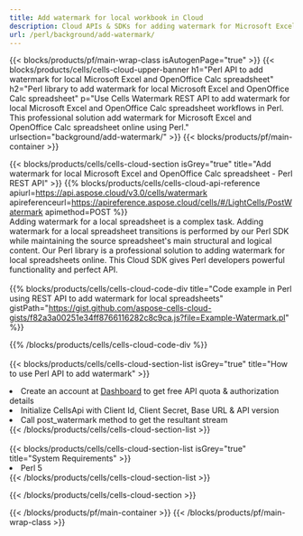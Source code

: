 ```yaml
---
title: Add watermark for local workbook in Cloud 
description: Cloud APIs & SDKs for adding watermark for Microsoft Excel & OpenOffice Calc. Adding watermark for local spreadsheets by the Cells Cloud API. SDK support kinds of development languages. They include Android, C#, Go, Java, NodeJS, Perl, PHP, Python, Ruby, and swift. 
url: /perl/background/add-watermark/
---
```



{{< blocks/products/pf/main-wrap-class isAutogenPage="true" >}}
{{< blocks/products/cells/cells-cloud-upper-banner h1="Perl API to add watermark for local Microsoft Excel and OpenOffice Calc spreadsheet" h2="Perl library to add watermark for local Microsoft Excel and OpenOffice Calc spreadsheet" p="Use Cells Watermark REST API to add watermark for local Microsoft Excel and OpenOffice Calc spreadsheet workflows in Perl. This professional solution add watermark for Microsoft Excel and OpenOffice Calc spreadsheet online using Perl." urlsection="background/add-watermark/" >}}
{{< blocks/products/pf/main-container >}}

{{< blocks/products/cells/cells-cloud-section isGrey="true"  title="Add watermark for local Microsoft Excel and OpenOffice Calc spreadsheet - Perl REST API" >}}
{{% blocks/products/cells/cells-cloud-api-reference  apiurl=https://api.aspose.cloud/v3.0/cells/watermark  apireferenceurl=https://apireference.aspose.cloud/cells/#/LightCells/PostWatermark  apimethod=POST %}}
<br/>
Adding watermark for a local spreadsheet is a complex task. Adding watermark for a local spreadsheet transitions is performed by our Perl SDK while maintaining the source spreadsheet's main structural and logical content. Our Perl library is a professional solution to adding watermark for local spreadsheets online. This Cloud SDK gives Perl developers powerful functionality and perfect API.
<br/>
<br/>
{{% blocks/products/cells/cells-cloud-code-div title="Code example in Perl using REST API to add watermark for local spreadsheets" gistPath="https://gist.github.com/aspose-cells-cloud-gists/f82a3a00251e34ff8766116282c8c9ca.js?file=Example-Watermark.pl" %}}
  
{{% /blocks/products/cells/cells-cloud-code-div  %}}
<br/>
<br/>
{{< blocks/products/cells/cells-cloud-section-list isGrey="true"  title="How to use Perl API to add watermark" >}}
<li>Create an account at <a href="https://dashboard.aspose.cloud/">Dashboard</a> to get free API quota & authorization details</li>
<li>Initialize CellsApi with Client Id, Client Secret, Base URL & API version</li>
<li>Call post_watermark method to get the resultant stream</li>
{{< /blocks/products/cells/cells-cloud-section-list >}}
<br/>
<br/>
{{< blocks/products/cells/cells-cloud-section-list isGrey="true"  title="System Requirements" >}}
<li>Perl 5</li>
{{< /blocks/products/cells/cells-cloud-section-list >}}

{{< /blocks/products/cells/cells-cloud-section >}}

{{< /blocks/products/pf/main-container >}}
{{< /blocks/products/pf/main-wrap-class >}}
